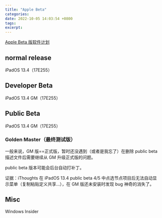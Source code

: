 ```yaml
---
title: "Apple Beta"
categories: 
date: 2022-10-05 14:03:54 +0800
tags: 
excerpt: 
---
```


[Apple Beta 版软件计划](https://beta.apple.com/sp/betaprogram/)

## normal release

iPadOS 13.4（17E255）


## Developer Beta

iPadOS 13.4 GM（17E255）

## Public Beta

iPadOS 13.4 GM（17E255）

### Golden Master（最终测试版）

一般来说，GM 版==正式版，暂时还没遇到（或者是我忘了）在删除 public beta 描述文件后需要继续从 GM 升级正式版的问题。

public beta 版本可能会后台自动打补丁。

证据：iThoughts 在 iPadOS 13.4 public beta 4/5 中点选节点项目后无法自动显示菜单（复制粘贴定义共享…），在 GM 版还未安装时发现 bug 神奇的消失了。

## Misc

Windows Insider

